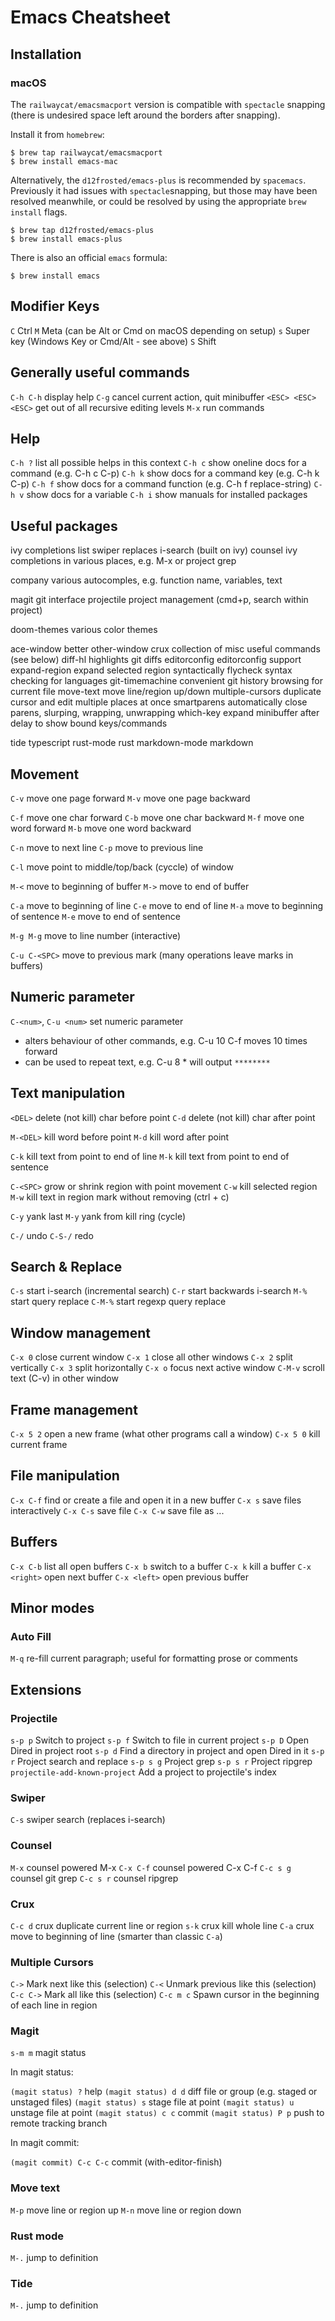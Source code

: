 # Emacs Cheatsheet

## Installation

### macOS

The `railwaycat/emacsmacport` version is compatible with `spectacle` snapping
(there is undesired space left around the borders after snapping).

Install it from `homebrew`:

``` shell
$ brew tap railwaycat/emacsmacport
$ brew install emacs-mac
```

Alternatively, the `d12frosted/emacs-plus` is recommended by `spacemacs`.
Previously it had issues with `spectacle`snapping, but those may have been
resolved meanwhile, or could be resolved by using the appropriate `brew install`
flags.

``` shell
$ brew tap d12frosted/emacs-plus
$ brew install emacs-plus
```

There is also an official `emacs` formula:

``` shell
$ brew install emacs
```

## Modifier Keys

`C`        Ctrl
`M`        Meta (can be Alt or Cmd on macOS depending on setup)
`s`        Super key (Windows Key or Cmd/Alt - see above)
`S`        Shift

## Generally useful commands

`C-h C-h`            display help
`C-g`                cancel current action, quit minibuffer
`<ESC> <ESC> <ESC>`  get out of all recursive editing levels
`M-x`                run commands

## Help

`C-h ?`       list all possible helps in this context
`C-h c`       show oneline docs for a command (e.g. C-h c C-p)
`C-h k`       show docs for a command key (e.g. C-h k C-p)
`C-h f`       show docs for a command function (e.g. C-h f replace-string)
`C-h v`       show docs for a variable
`C-h i`       show manuals for installed packages

## Useful packages

ivy               completions list
swiper            replaces i-search (built on ivy)
counsel           ivy completions in various places, e.g. M-x or project grep

company           various autocomples, e.g. function name, variables, text

magit             git interface
projectile        project management (cmd+p, search within project)

doom-themes       various color themes

ace-window        better other-window
crux              collection of misc useful commands (see below)
diff-hl           highlights git diffs
editorconfig      editorconfig support
expand-region     expand selected region syntactically
flycheck          syntax checking for languages
git-timemachine   convenient git history browsing for current file
move-text         move line/region up/down
multiple-cursors  duplicate cursor and edit multiple places at once
smartparens       automatically close parens, slurping, wrapping, unwrapping
which-key         expand minibuffer after delay to show bound keys/commands

tide              typescript
rust-mode         rust
markdown-mode     markdown

## Movement

`C-v`         move one page forward
`M-v`         move one page backward

`C-f`         move one char forward
`C-b`         move one char backward
`M-f`         move one word forward
`M-b`         move one word backward

`C-n`         move to next line
`C-p`         move to previous line

`C-l`         move point to middle/top/back (cyccle) of window

`M-<`         move to beginning of buffer
`M->`         move to end of buffer

`C-a`         move to beginning of line
`C-e`         move to end of line
`M-a`         move to beginning of sentence
`M-e`         move to end of sentence

`M-g M-g`     move to line number (interactive)

`C-u C-<SPC>` move to previous mark (many operations leave marks in buffers)

## Numeric parameter

`C-<num>`, `C-u <num>`  set numeric parameter
  * alters behaviour of other commands, e.g. C-u 10 C-f moves 10 times forward
  * can be used to repeat text, e.g. C-u 8 * will output `********`

## Text manipulation

`<DEL>`       delete (not kill) char before point
`C-d`         delete (not kill) char after point

`M-<DEL>`     kill word before point
`M-d`         kill word after point

`C-k`         kill text from point to end of line
`M-k`         kill text from point to end of sentence

`C-<SPC>`     grow or shrink region with point movement
`C-w`         kill selected region
`M-w`         kill text in region mark without removing (ctrl + c)

`C-y`         yank last
`M-y`         yank from kill ring (cycle)

`C-/`         undo
`C-S-/`       redo

## Search & Replace

`C-s`         start i-search (incremental search)
`C-r`         start backwards i-search
`M-%`         start query replace
`C-M-%`       start regexp query replace

## Window management

`C-x 0`       close current window
`C-x 1`       close all other windows
`C-x 2`       split vertically
`C-x 3`       split horizontally
`C-x o`       focus next active window
`C-M-v`       scroll text (C-v) in other window

## Frame management

`C-x 5 2`     open a new frame (what other programs call a window)
`C-x 5 0`     kill current frame

## File manipulation

`C-x C-f`     find or create a file and open it in a new buffer
`C-x s`       save files interactively
`C-x C-s`     save file
`C-x C-w`     save file as ...

## Buffers

`C-x C-b`     list all open buffers
`C-x b`       switch to a buffer
`C-x k`       kill a buffer
`C-x <right>` open next buffer
`C-x <left>`  open previous buffer

## Minor modes

### Auto Fill

`M-q`         re-fill current paragraph; useful for formatting prose or comments

## Extensions

### Projectile

`s-p p`       Switch to project
`s-p f`       Switch to file in current project
`s-p D`       Open Dired in project root
`s-p d`       Find a directory in project and open Dired in it
`s-p r`       Project search and replace
`s-p s g`     Project grep
`s-p s r`     Project ripgrep
`projectile-add-known-project` Add a project to projectile's index

### Swiper

`C-s`         swiper search (replaces i-search)

### Counsel

`M-x`         counsel powered M-x
`C-x C-f`     counsel powered C-x C-f
`C-c s g`     counsel git grep
`C-c s r`     counsel ripgrep

### Crux

`C-c d`       crux duplicate current line or region
`s-k`         crux kill whole line
`C-a`         crux move to beginning of line (smarter than classic `C-a`)

### Multiple Cursors

`C->`         Mark next like this (selection)
`C-<`         Unmark previous like this (selection)
`C-c C->`     Mark all like this (selection)
`C-c m c`     Spawn cursor in the beginning of each line in region

### Magit

`s-m m`       magit status

In magit status:

`(magit status) ?`   help
`(magit status) d d` diff file or group (e.g. staged or unstaged files)
`(magit status) s`   stage file at point
`(magit status) u`   unstage file at point
`(magit status) c c` commit
`(magit status) P p` push to remote tracking branch

In magit commit:

`(magit commit) C-c C-c`     commit (with-editor-finish)

### Move text

`M-p`         move line or region up
`M-n`         move line or region down

### Rust mode

`M-.`         jump to definition

### Tide

`M-.`         jump to definition

